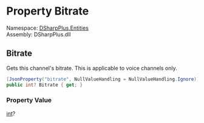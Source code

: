 # Property Bitrate

Namespace: [DSharpPlus.Entities](DSharpPlus.Entities.md)  
Assembly: DSharpPlus.dll

## <a id="DSharpPlus_Entities_DiscordChannel_Bitrate"></a>Bitrate

Gets this channel's bitrate. This is applicable to voice channels only.

```csharp
[JsonProperty("bitrate", NullValueHandling = NullValueHandling.Ignore)]
public int? Bitrate { get; }
```

### Property Value

[int](https://learn.microsoft.com/dotnet/api/system.int32)?

